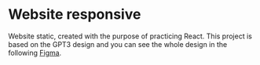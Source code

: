 # Website responsive

Website static, created with the purpose of practicing React.
This project is based on the GPT3 design and you can see the whole design in the following [Figma](https://www.figma.com/file/lz9lLpFHMxHm2odnwM3R0z/gpt3?node-id=0%3A15).

